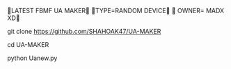 🔰LATEST FBMF UA MAKER🔰
 🔰TYPE=RANDOM DEVICE🔰
   🔰 OWNER= MADX XD🔰

git clone https://github.com/SHAHOAK47/UA-MAKER

cd UA-MAKER

python Uanew.py
